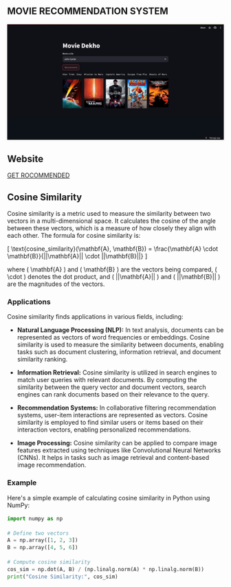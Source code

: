## MOVIE RECOMMENDATION SYSTEM

![Website Screenshot](imgg.jpeg)

## Website

[GET ROCOMMENDED](https://movie-recommendation-system-6dsabbtei9kns3qby52xwx.streamlit.app/)


## Cosine Similarity

Cosine similarity is a metric used to measure the similarity between two vectors in a multi-dimensional space. It calculates the cosine of the angle between these vectors, which is a measure of how closely they align with each other. The formula for cosine similarity is:

\[ \text{cosine\_similarity}(\mathbf{A}, \mathbf{B}) = \frac{\mathbf{A} \cdot \mathbf{B}}{||\mathbf{A}|| \cdot ||\mathbf{B}||} \]

where \( \mathbf{A} \) and \( \mathbf{B} \) are the vectors being compared, \( \cdot \) denotes the dot product, and \( ||\mathbf{A}|| \) and \( ||\mathbf{B}|| \) are the magnitudes of the vectors.

### Applications

Cosine similarity finds applications in various fields, including:

- **Natural Language Processing (NLP):** In text analysis, documents can be represented as vectors of word frequencies or embeddings. Cosine similarity is used to measure the similarity between documents, enabling tasks such as document clustering, information retrieval, and document similarity ranking.

- **Information Retrieval:** Cosine similarity is utilized in search engines to match user queries with relevant documents. By computing the similarity between the query vector and document vectors, search engines can rank documents based on their relevance to the query.

- **Recommendation Systems:** In collaborative filtering recommendation systems, user-item interactions are represented as vectors. Cosine similarity is employed to find similar users or items based on their interaction vectors, enabling personalized recommendations.

- **Image Processing:** Cosine similarity can be applied to compare image features extracted using techniques like Convolutional Neural Networks (CNNs). It helps in tasks such as image retrieval and content-based image recommendation.

### Example

Here's a simple example of calculating cosine similarity in Python using NumPy:

```python
import numpy as np

# Define two vectors
A = np.array([1, 2, 3])
B = np.array([4, 5, 6])

# Compute cosine similarity
cos_sim = np.dot(A, B) / (np.linalg.norm(A) * np.linalg.norm(B))
print("Cosine Similarity:", cos_sim)
